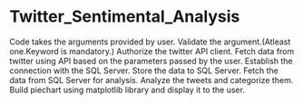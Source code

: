 # Twitter_Sentimental_Analysis
Code takes the arguments provided by user.
Validate the argument.(Atleast one.Keyword is mandatory.)
Authorize the twitter API client.
Fetch data from twitter using API based on the parameters passed by the user.
Establish the connection with the SQL Server.
Store the data to SQL Server.
Fetch the data from SQL Server for analysis.
Analyze the tweets and categorize them.
Build piechart using matplotlib library and display it to the user. 
